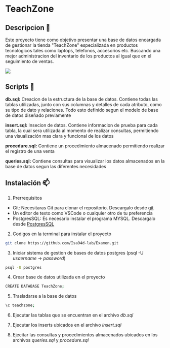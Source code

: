 # TeachZone

## Descripcion 📌
Este proyecto tiene como objetivo presentar una base de datos encargada de gestionar la tienda "TeachZone" especializada en productos tecnologicos tales como laptops, telefonos, accesorios etc. Buscando una mejor administracion del inventario de los productos al igual que en el seguimiento de ventas.  

<img src="https://github.com/user-attachments/assets/37b420dd-2458-4fa7-afb4-2f3e6b00c904">

## Scripts 📄

**db.sql:** Creacion de la estructura de la base de datos. Contiene todas las tablas utilizadas, junto con sus columnas y detalles de cada atributo, como su tipo de dato y relaciones. Todo esto definido segun el modelo de base de datos diseñado previamente

**insert.sql:** Insecion de datos. Contiene informacion de prueba para cada tabla, la cual sera utilizada al momento de realizar consultas, permitiendo una visualización mas clara y funcional de los datos

**procedure.sql:** Contiene un procedimiento almacenado permitiendo realizar el registro de una venta

**queries.sql:** Contiene consultas para visualizar los datos almacenados en la base de datos segun las diferentes necesidades

## Instalación 📫
1. Prerrequisitos
- Git: Necesitaras Git para clonar el repositorio. Descargalo desde [git](https://git-scm.com/) 
- Un editor de texto como VSCode o cualquier otro de tu preferencia
- PostgresSQL: Es necesario instalar el programa MYSQL. Descargalo desde [PostgresSQL](https://www.postgresql.org/download/) 
  
2. Codigos en la terminal para instalar el proyecto

```sh
git clone https://github.com/Isa94d-lab/Examen.git
```

3. Iniciar sistema de gestion de bases de datos postgres 
(psql -U *usaername* -> *password*)

```sh
psql -U postgres
```

4. Crear base de datos utilizada en el proyecto

```sh
CREATE DATABASE TeachZone;
```

5. Trasladarse a la base de datos

```sh
\c teachzone;
```

6. Ejecutar las tablas que se encuentran en el archivo *db.sql*

7. Ejecutar los inserts ubicados en el archivo *insert.sql*

8. Ejecitar las consultas y procedimientos almacenados ubicados en los archivos *queries.sql* y *procedure.sql*
